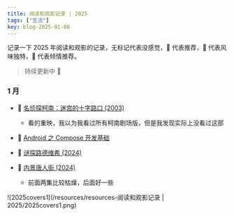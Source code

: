 ```yaml
---
title: 阅读和观影记录 | 2025
tags: ["生活"]
key: blog-2025-01-08
---
```


记录一下 2025 年阅读和观影的记录，无标记代表没感觉，🍕 代表推荐，🌮 代表风味独特，🍔 代表倾情推荐。

> 持续更新中 🤯

<!--more-->

### 1 月

* 🍕 [名侦探柯南：迷宫的十字路口 (2003)](https://movie.douban.com/subject/2357707/)
  * 看的重映，我以为我看过所有柯南剧场版，但是我发现实际上没看过这部

* 🍕 [Android 之 Compose 开发基础](https://developer.android.com/courses/android-basics-compose/course?hl=zh-cn)

* 🍕 [谜探路德维希 (2024)](https://movie.douban.com/subject/36419921/)

* 🌮 [内景唐人街 (2024)](https://movie.douban.com/subject/35259171/)
  * 前面两集比较枯燥，后面好一些

![2025covers1](/resources/resources-阅读和观影记录 | 2025/2025covers1.png)

